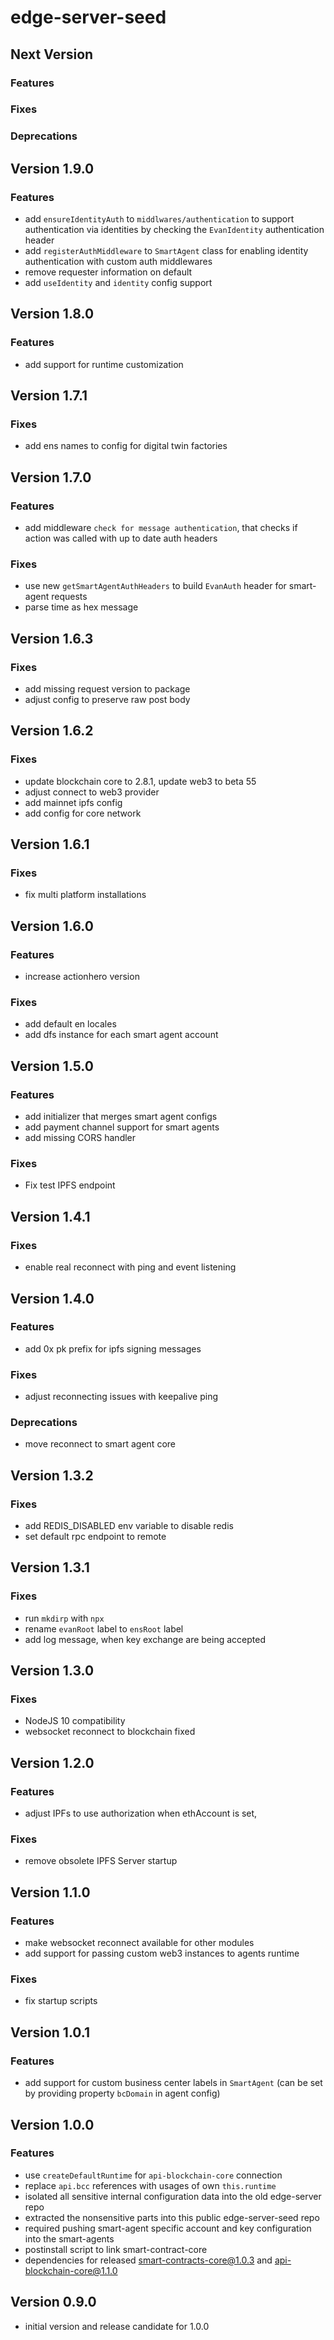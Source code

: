 # edge-server-seed

## Next Version
### Features

### Fixes

### Deprecations


## Version 1.9.0
### Features
- add `ensureIdentityAuth` to `middlwares/authentication` to support authentication via identities by checking the `EvanIdentity` authentication header
- add `registerAuthMiddleware` to `SmartAgent` class for enabling identity authentication with custom auth middlewares
- remove requester information on default
- add `useIdentity` and `identity` config support


## Version 1.8.0
### Features
- add support for runtime customization


## Version 1.7.1
### Fixes
- add ens names to config for digital twin factories


## Version 1.7.0
### Features
- add middleware `check for message authentication`, that checks if action was called with up to date auth headers

### Fixes
- use new `getSmartAgentAuthHeaders` to build `EvanAuth` header for smart-agent requests
- parse time as hex message


## Version 1.6.3
### Fixes
- add missing request version to package
- adjust config to preserve raw post body


## Version 1.6.2
### Fixes
- update blockchain core to 2.8.1, update web3 to beta 55
- adjust connect to web3 provider
- add mainnet ipfs config
- add config for core network


## Version 1.6.1
### Fixes
- fix multi platform installations

## Version 1.6.0
### Features
- increase actionhero version

### Fixes
- add default en locales
- add dfs instance for each smart agent account


## Version 1.5.0
### Features
- add initializer that merges smart agent configs
- add payment channel support for smart agents
- add missing CORS handler

### Fixes
- Fix test IPFS endpoint

## Version 1.4.1
### Fixes
- enable real reconnect with ping and event listening


## Version 1.4.0
### Features
- add 0x pk prefix for ipfs signing messages

### Fixes
- adjust reconnecting issues with keepalive ping

### Deprecations
- move reconnect to smart agent core

## Version 1.3.2
### Fixes
- add REDIS_DISABLED env variable to disable redis
- set default rpc endpoint to remote


## Version 1.3.1
### Fixes
- run `mkdirp` with `npx`
- rename `evanRoot` label to `ensRoot` label
- add log message, when key exchange are being accepted


## Version 1.3.0
### Fixes
- NodeJS 10 compatibility
- websocket reconnect to blockchain fixed


## Version 1.2.0
### Features
- adjust IPFs to use authorization when ethAccount is set,

### Fixes
- remove obsolete IPFS Server startup


## Version 1.1.0
### Features
- make websocket reconnect available for other modules
- add support for passing custom web3 instances to agents runtime

### Fixes
- fix startup scripts


## Version 1.0.1
### Features
- add support for custom business center labels in `SmartAgent` (can be set by providing property `bcDomain` in agent config)


## Version 1.0.0
### Features
- use `createDefaultRuntime` for `api-blockchain-core` connection
- replace `api.bcc` references with usages of own `this.runtime`
- isolated all sensitive internal configuration data into the old edge-server repo
- extracted the nonsensitive parts into this public edge-server-seed repo
- required pushing smart-agent specific account and key configuration into the smart-agents
- postinstall script to link smart-contract-core
- dependencies for released smart-contracts-core@1.0.3 and api-blockchain-core@1.1.0


## Version 0.9.0
- initial version and release candidate for 1.0.0

